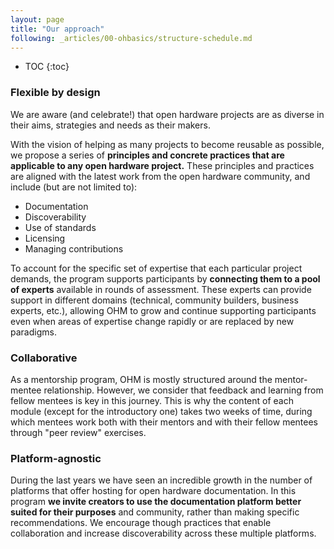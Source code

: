 ```yaml
---
layout: page
title: "Our approach"
following: _articles/00-ohbasics/structure-schedule.md
---
```

* TOC
{:toc}

### Flexible by design
We are aware (and celebrate!) that open hardware projects are as diverse in their aims, strategies and needs as their makers.

With the vision of helping as many projects to become reusable as possible, we propose a series of **principles and concrete practices that are applicable to any open hardware project.**
These principles and practices are aligned with the latest work from the open hardware community, and include (but are not limited to):
- Documentation
- Discoverability
- Use of standards
- Licensing
- Managing contributions

To account for the specific set of expertise that each particular project demands, the program supports participants by **connecting them to a pool of experts** available in rounds of assessment. These experts can provide support in different domains (technical, community builders, business experts, etc.), allowing OHM to grow and continue supporting participants even when areas of expertise change rapidly or are replaced by new paradigms.

### Collaborative
As a mentorship program, OHM is mostly structured around the mentor-mentee relationship. However, we consider that feedback and learning from fellow mentees is key in this journey. This is why the content of each module (except for the introductory one) takes two weeks of time, during which mentees work both with their mentors and with their fellow mentees through "peer review" exercises.


### Platform-agnostic
During the last years we have seen an incredible growth in the number of platforms that offer hosting for open hardware documentation. In this program **we invite creators to use the documentation platform better suited for their purposes** and community, rather than making specific recommendations. We encourage though practices that enable collaboration and increase discoverability across these multiple platforms.
